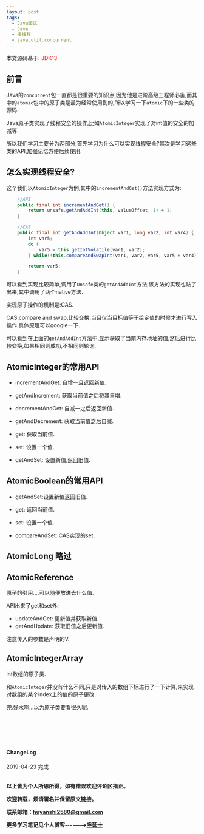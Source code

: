 ```yaml
---
layout: post
tags:
  - Java面试
  - Java
  - 多线程
  - java.util.concurrent
---
```



本文源码基于: <font color='red'>JDK13</font>


## 前言

Java的`concurrent`包一直都是很重要的知识点,因为他是进阶高级工程师必备,而其中的`atomic`包中的原子类是最为经常使用到的,所以学习一下`atomic`下的一些类的源码.

Java原子类实现了线程安全的操作,比如`AtomicInteger`实现了对int值的安全的加减等.

所以我们学习主要分为两部分,首先学习为什么可以实现线程安全?其次是学习这些类的API,加强记忆方便后续使用.

## 怎么实现线程安全?

这个我们以`AtomicInteger`为例,其中的`incrementAndGet()`方法实现方式为:

```java
    //API
    public final int incrementAndGet() {
        return unsafe.getAndAddInt(this, valueOffset, 1) + 1;
    }

    //CAS
    public final int getAndAddInt(Object var1, long var2, int var4) {
        int var5;
        do {
            var5 = this.getIntVolatile(var1, var2);
        } while(!this.compareAndSwapInt(var1, var2, var5, var5 + var4));

        return var5;
    }
```

可以看到实现比较简单,调用了`Unsafe`类的`getAndAddInt`方法,该方法的实现也贴了出来,其中调用了两个native方法.

实现原子操作的机制是:CAS.

CAS:compare and swap,比较交换,当且仅当目标值等于给定值的时候才进行写入操作.具体原理可以google一下.

可以看到在上面的`getAndAddInt`方法中,显示获取了当前内存地址的值,然后进行比较交换,如果相同则成功,不相同则轮询.

## AtomicInteger的常用API

- incrementAndGet: 自增一且返回新值.
- getAndIncrement: 获取当前值之后将其自增.
- decrementAndGet: 自减一之后返回新值.
- getAndDecrement: 获取当前值之后自减.

- get: 获取当前值.
- set: 设置一个值.
- getAndSet: 设置新值,返回旧值.

## AtomicBoolean的常用API

- getAndSet:设置新值返回旧值.
- get: 返回当前值.
- set: 设置一个值.

- compareAndSet: CAS实现的set.

## AtomicLong 略过

## AtomicReference

原子的引用....可以随便放进去什么值.

API出来了get和set外:

- updateAndGet: 更新值并获取新值.
- getAndUpdate: 获取旧值之后更新值.

注意传入的参数是声明的V.

## AtomicIntegerArray

int数组的原子类.

和`AtomicInteger`并没有什么不同,只是对传入的数组下标进行了一下计算,来实现对数组的某个index上的值的原子更改.


完.好水啊...以为原子类要看很久呢.

<br>
<br>
<br>
<br>
<h4>ChangeLog</h4>
2019-04-23  完成   
<br>
<br>


**以上皆为个人所思所得，如有错误欢迎评论区指正。**

**欢迎转载，烦请署名并保留原文链接。**

**联系邮箱：huyanshi2580@gmail.com**

**更多学习笔记见个人博客------><a href="{{ site.baseurl }}/">呼延十</a>**
